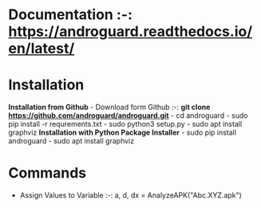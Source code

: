 # Documentation :-: https://androguard.readthedocs.io/en/latest/

# Installation
  **Installation from Github**
    - Download form Github :-: **git clone https://github.com/androguard/androguard.git**
    - cd androguard
    - sudo pip install -r requrements.txt
    - sudo python3 setup.py
    - sudo apt install graphviz
  **Installation with Python Package Installer**
    - sudo pip install androguard
    - sudo apt install graphviz

# Commands 
  - Assign Values to Variable
      :-: a, d, dx = AnalyzeAPK("Abc.XYZ.apk")
